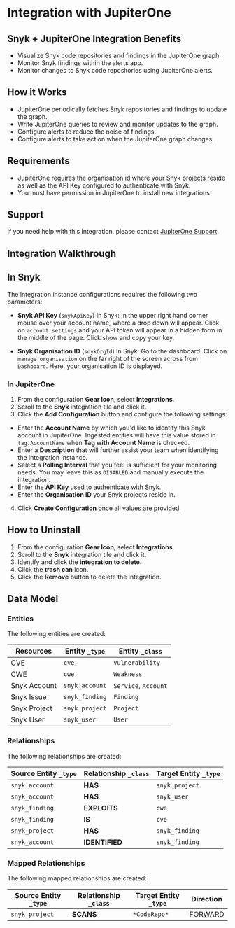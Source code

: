 # Integration with JupiterOne

## Snyk + JupiterOne Integration Benefits

- Visualize Snyk code repositories and findings in the JupiterOne graph.
- Monitor Snyk findings within the alerts app.
- Monitor changes to Snyk code repositories using JupiterOne alerts.

## How it Works

- JupiterOne periodically fetches Snyk repositories and findings to update the
  graph.
- Write JupiterOne queries to review and monitor updates to the graph.
- Configure alerts to reduce the noise of findings.
- Configure alerts to take action when the JupiterOne graph changes.

## Requirements

- JupiterOne requires the organisation id where your Snyk projects reside as
  well as the API Key configured to authenticate with Snyk.
- You must have permission in JupiterOne to install new integrations.

## Support

If you need help with this integration, please contact
[JupiterOne Support](https://support.jupiterone.io).

## Integration Walkthrough

## In Snyk

The integration instance configurations requires the following two parameters:

- **Snyk API Key** (`snykApiKey`) In Snyk: In the upper right hand corner mouse
  over your account name, where a drop down will appear. Click on
  `account settings` and your API token will appear in a hidden form in the
  middle of the page. Click show and copy your key.

- **Snyk Organisation ID** (`snykOrgId`) In Snyk: Go to the dashboard. Click on
  `manage organisation` on the far right of the screen across from `Dashboard`.
  Here, your organisation ID is displayed.

### In JupiterOne

1. From the configuration **Gear Icon**, select **Integrations**.
2. Scroll to the **Snyk** integration tile and click it.
3. Click the **Add Configuration** button and configure the following settings:

- Enter the **Account Name** by which you'd like to identify this Snyk account
  in JupiterOne. Ingested entities will have this value stored in
  `tag.AccountName` when **Tag with Account Name** is checked.
- Enter a **Description** that will further assist your team when identifying
  the integration instance.
- Select a **Polling Interval** that you feel is sufficient for your monitoring
  needs. You may leave this as `DISABLED` and manually execute the integration.
- Enter the **API Key** used to authenticate with Snyk.
- Enter the **Organisation ID** your Snyk projects reside in.

4. Click **Create Configuration** once all values are provided.

## How to Uninstall

1. From the configuration **Gear Icon**, select **Integrations**.
2. Scroll to the **Snyk** integration tile and click it.
3. Identify and click the **integration to delete**.
4. Click the **trash can** icon.
5. Click the **Remove** button to delete the integration.

<!-- {J1_DOCUMENTATION_MARKER_START} -->
<!--
********************************************************************************
NOTE: ALL OF THE FOLLOWING DOCUMENTATION IS GENERATED USING THE
"j1-integration document" COMMAND. DO NOT EDIT BY HAND! PLEASE SEE THE DEVELOPER
DOCUMENTATION FOR USAGE INFORMATION:

https://github.com/JupiterOne/sdk/blob/main/docs/integrations/development.md
********************************************************************************
-->

## Data Model

### Entities

The following entities are created:

| Resources    | Entity `_type` | Entity `_class`      |
| ------------ | -------------- | -------------------- |
| CVE          | `cve`          | `Vulnerability`      |
| CWE          | `cwe`          | `Weakness`           |
| Snyk Account | `snyk_account` | `Service`, `Account` |
| Snyk Issue   | `snyk_finding` | `Finding`            |
| Snyk Project | `snyk_project` | `Project`            |
| Snyk User    | `snyk_user`    | `User`               |

### Relationships

The following relationships are created:

| Source Entity `_type` | Relationship `_class` | Target Entity `_type` |
| --------------------- | --------------------- | --------------------- |
| `snyk_account`        | **HAS**               | `snyk_project`        |
| `snyk_account`        | **HAS**               | `snyk_user`           |
| `snyk_finding`        | **EXPLOITS**          | `cwe`                 |
| `snyk_finding`        | **IS**                | `cve`                 |
| `snyk_project`        | **HAS**               | `snyk_finding`        |
| `snyk_account`        | **IDENTIFIED**        | `snyk_finding`        |

### Mapped Relationships

The following mapped relationships are created:

| Source Entity `_type` | Relationship `_class` | Target Entity `_type` | Direction |
| --------------------- | --------------------- | --------------------- | --------- |
| `snyk_project`        | **SCANS**             | `*CodeRepo*`          | FORWARD   |

<!--
********************************************************************************
END OF GENERATED DOCUMENTATION AFTER BELOW MARKER
********************************************************************************
-->
<!-- {J1_DOCUMENTATION_MARKER_END} -->
